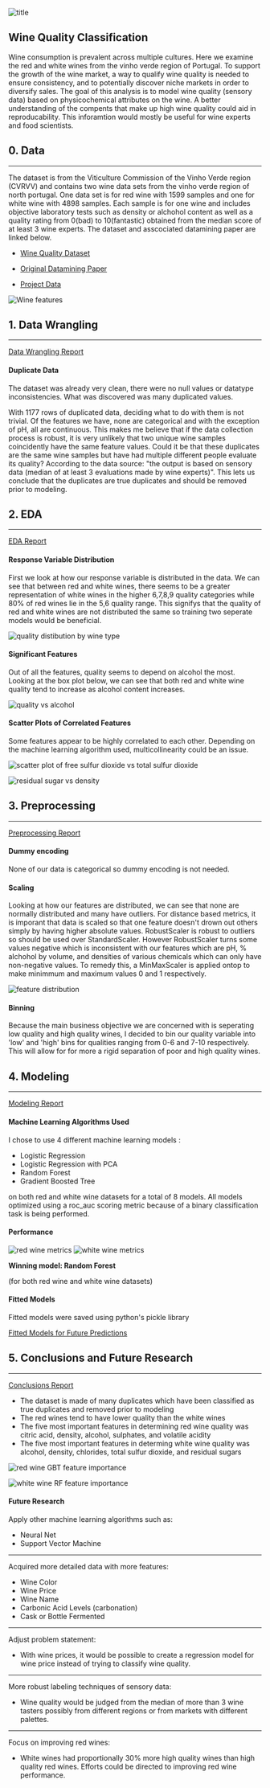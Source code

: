 ![title](Images/title_slide.png)

## Wine Quality Classification

Wine consumption is prevalent across multiple cultures. Here we examine the red and white wines from the vinho verde region of Portugal. To support the growth of the wine market, a way to qualify wine quality is needed to ensure consistency, and to potentially discover niche markets in order to diversify sales. The goal of this analysis is to model wine quality (sensory data) based on physicochemical attributes on the wine. A better understanding of the compents that make up high wine quality could aid in reproducability. This inforamtion would mostly be useful for wine experts and food scientists.

## 0. Data
---

The dataset is from the Viticulture Commission of the Vinho Verde region (CVRVV) and contains two wine data sets from the vinho verde region of north portugal. One data set is for red wine with 1599 samples and one for white wine with 4898 samples. Each sample is for one wine and includes objective laboratory tests such as density or alchohol content as well as a quality rating from 0(bad) to 10(fantastic) obtained from the median score of at least 3 wine experts. The dataset and asscociated datamining paper are linked below. 

* [Wine Quality Dataset](https://archive.ics.uci.edu/ml/datasets/wine+quality)

* [Original Datamining Paper](https://repositorium.sdum.uminho.pt/bitstream/1822/10029/1/wine5.pdf)

* [Project Data](https://github.com/clementchen163/Wine-Quality/tree/main/0.%20Project%20Data)

![Wine features](Images/wine_feature_units_table_1.png)

## 1. Data Wrangling
---
[Data Wrangling Report](https://github.com/clementchen163/Wine-Quality/blob/main/1.%20Data%20Wrangling/Wine%20Quality%20Data%20Wrangling.ipynb)

#### Duplicate Data

The dataset was already very clean, there were no null values or datatype inconsistencies. What was discovered was many duplicated values. 

With 1177 rows of duplicated data, deciding what to do with them is not trivial. Of the features we have, none are categorical and with the exception of pH, all are continuous. This makes me believe that if the data collection process is robust, it is very unlikely that two unique wine samples coincidently have the same feature values. Could it be that these duplicates are the same wine samples but have had multiple different people evaluate its quality? According to the data source: "the output is based on sensory data (median of at least 3 evaluations made by wine experts)". This lets us conclude that the duplicates are true duplicates and should be removed prior to modeling.

## 2. EDA
---
[EDA Report](https://github.com/clementchen163/Wine-Quality/blob/main/2.%20EDA/Wine%20Quality%20EDA.ipynb)

#### Response Variable Distribution

First we look at how our response variable is distributed in the data. We can see that between red and white wines, there seems to be a greater representation of white wines in the higher 6,7,8,9 quality categories while 80% of red wines lie in the 5,6 quality range. This signifys that the quality of red and white wines are not distributed the same so training two seperate models would be beneficial.

![quality distibution by wine type](Images/quality_distribution.png)

#### Significant Features

Out of all the features, quality seems to depend on alcohol the most. Looking at the box plot below, we can see that both red and white wine quality tend to increase as alcohol content increases.

![quality vs alcohol](Images/quality_vs_alcohol.png)

#### Scatter Plots of Correlated Features

Some features appear to be highly correlated to each other. Depending on the machine learning algorithm used, multicollinearity could be an issue.

![scatter plot of free sulfur dioxide vs total sulfur dioxide](Images/total_sulfur_vs_free_sulfur.png)

![residual sugar vs density](Images/residual_sugar_vs_density.png)

## 3. Preprocessing
---
[Preprocessing Report](https://github.com/clementchen163/Wine-Quality/blob/main/3.%20Preprocessing/Wine%20Quality%20preprocessing.ipynb)

#### Dummy encoding

None of our data is categorical so dummy encoding is not needed.

#### Scaling

Looking at how our features are distributed, we can see that none are normally distributed and many have outliers. For distance based metrics, it is  imporant that data is scaled so that one feature doesn't drown out others simply by having higher absolute values. RobustScaler is robust to outliers so should be used over StandardScaler. However RobustScaler turns some values negative which is inconsistent with our features which are pH, % alchohol by volume, and densities of various chemicals which can only have non-negative values. To remedy this, a MinMaxScaler is applied ontop to make minimmum and maximum values 0 and 1 respectively. 

![feature distribution](Images/features_distribution.png)

#### Binning

Because the main business objective we are concerned with is seperating low quality and high quality wines, I decided to bin our quality variable into 'low' and 'high' bins for qualities ranging from 0-6 and 7-10 respectively. This will allow for for more a rigid separation of poor and high quality wines. 

## 4. Modeling
---
[Modeling Report](https://github.com/clementchen163/Wine-Quality/blob/main/4.%20Modeling/Wine%20Quality%20Modeling.ipynb)

#### Machine Learning Algorithms Used

I chose to use 4 different machine learning models :

* Logistic Regression
* Logistic Regression with PCA
* Random Forest
* Gradient Boosted Tree

on both red and white wine datasets for a total of 8 models. All models optimized using a roc_auc scoring metric because of a binary classification task is being performed.

#### Performance

![red wine metrics](Images/red_wine_performance.png)
![white wine metrics](Images/white_wine_performance.png)

**Winning model: Random Forest**

(for both red wine and white wine datasets)

#### Fitted Models

Fitted models were saved using python's pickle library

[Fitted Models for Future Predictions](https://github.com/clementchen163/Wine-Quality/tree/main/4.%20Modeling/Model%20Metrics)

## 5. Conclusions and Future Research
---
[Conclusions Report](https://github.com/clementchen163/Wine-Quality/blob/main/5.%20Conclusions%20and%20Future%20Research/Wine%20Quality%20Conclusions.ipynb)

* The dataset is made of many duplicates which have been classified as true duplicates and removed prior to modeling
* The red wines tend to have lower quality than the white wines
* The five most important features in determining red wine quality was 
citric acid, density, alcohol, sulphates, and volatile acidity
* The five most important features in determing white wine quality was
alcohol, density, chlorides, total sulfur dioxide, and residual sugars

![red wine GBT feature importance](Images/Red_Wine_GBT.png)

![white wine RF feature importance](Images/White_Wine_RF.png)

#### Future Research

Apply other machine learning algorithms such as:
* Neural Net
* Support Vector Machine
---

Acquired more detailed data with more features:
* Wine Color
* Wine Price
* Wine Name
* Carbonic Acid Levels (carbonation)
* Cask or Bottle Fermented
---

Adjust problem statement: 

* With wine prices, it would be possible to create a regression model for wine price instead of trying to classify wine quality.
---

More robust labeling techniques of sensory data:

* Wine quality would be judged from the median of more than 3 wine tasters possibly from different regions or from markets with different palettes. 
---

Focus on improving red wines:

* White wines had proportionally 30% more high quality wines than high quality red wines. Efforts could be directed to improving red wine performance. 
